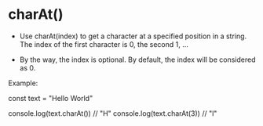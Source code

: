 # charAt()

- Use charAt(index) to get a character at a specified position in a string. The index of the first character is 0, the second 1, ...

- By the way, the index is optional. By default, the index will be considered as 0.

Example:

const text = "Hello World"

console.log(text.charAt()) // "H"
console.log(text.charAt(3)) // "l"
